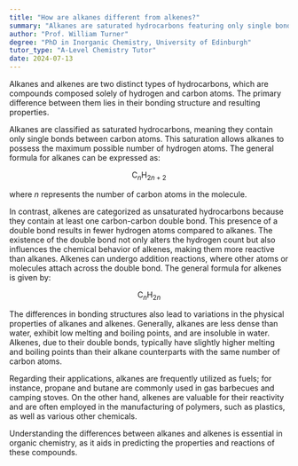 ```yaml
---
title: "How are alkanes different from alkenes?"
summary: "Alkanes are saturated hydrocarbons featuring only single bonds, whereas alkenes are unsaturated hydrocarbons that contain at least one double bond."
author: "Prof. William Turner"
degree: "PhD in Inorganic Chemistry, University of Edinburgh"
tutor_type: "A-Level Chemistry Tutor"
date: 2024-07-13
---
```


Alkanes and alkenes are two distinct types of hydrocarbons, which are compounds composed solely of hydrogen and carbon atoms. The primary difference between them lies in their bonding structure and resulting properties. 

Alkanes are classified as saturated hydrocarbons, meaning they contain only single bonds between carbon atoms. This saturation allows alkanes to possess the maximum possible number of hydrogen atoms. The general formula for alkanes can be expressed as:

$$
\text{C}_n\text{H}_{2n+2}
$$

where $n$ represents the number of carbon atoms in the molecule.

In contrast, alkenes are categorized as unsaturated hydrocarbons because they contain at least one carbon-carbon double bond. This presence of a double bond results in fewer hydrogen atoms compared to alkanes. The existence of the double bond not only alters the hydrogen count but also influences the chemical behavior of alkenes, making them more reactive than alkanes. Alkenes can undergo addition reactions, where other atoms or molecules attach across the double bond. The general formula for alkenes is given by:

$$
\text{C}_n\text{H}_{2n}
$$

The differences in bonding structures also lead to variations in the physical properties of alkanes and alkenes. Generally, alkanes are less dense than water, exhibit low melting and boiling points, and are insoluble in water. Alkenes, due to their double bonds, typically have slightly higher melting and boiling points than their alkane counterparts with the same number of carbon atoms.

Regarding their applications, alkanes are frequently utilized as fuels; for instance, propane and butane are commonly used in gas barbecues and camping stoves. On the other hand, alkenes are valuable for their reactivity and are often employed in the manufacturing of polymers, such as plastics, as well as various other chemicals. 

Understanding the differences between alkanes and alkenes is essential in organic chemistry, as it aids in predicting the properties and reactions of these compounds.
    